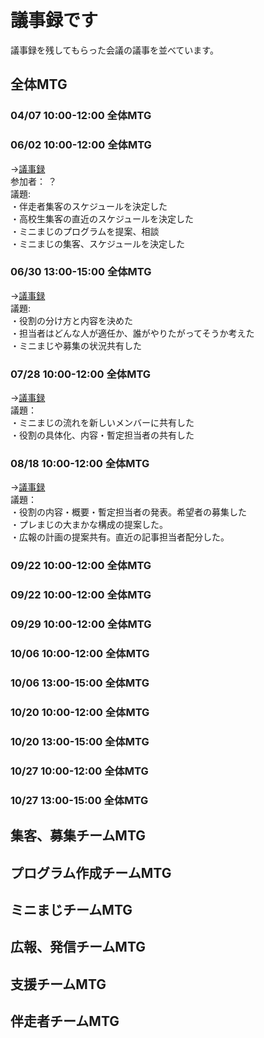 # 議事録です
議事録を残してもらった会議の議事を並べています。

## 全体MTG
### 04/07 10:00-12:00 全体MTG
### 06/02 10:00-12:00 全体MTG
→[議事録](https://github.com/crests/majipro/blob/master/records/%E3%81%BE%E3%81%97%E3%82%99%E3%83%95%E3%82%9A%E3%83%ADMTG%2020190602%E8%AD%B0%E4%BA%8B%E9%8C%B2.pdf)  
参加者： ？  
議題:  
・伴走者集客のスケジュールを決定した  
・高校生集客の直近のスケジュールを決定した  
・ミニまじのプログラムを提案、相談  
・ミニまじの集客、スケジュールを決定した
### 06/30 13:00-15:00 全体MTG
→[議事録](https://github.com/crests/majipro/blob/master/records/%E3%81%BE%E3%81%97%E3%82%99%E3%83%95%E3%82%9A%E3%83%ADMTG%2020190630%E8%AD%B0%E4%BA%8B%E9%8C%B2.pdf)  
議題:  
・役割の分け方と内容を決めた  
・担当者はどんな人が適任か、誰がやりたがってそうか考えた  
・ミニまじや募集の状況共有した  
### 07/28 10:00-12:00 全体MTG
→[議事録](https://github.com/crests/majipro/blob/master/records/%E3%81%BE%E3%81%97%E3%82%99%E3%83%95%E3%82%9A%E3%83%ADMTG%2020190728%E8%AD%B0%E4%BA%8B%E9%8C%B2.pdf)  
議題：  
・ミニまじの流れを新しいメンバーに共有した  
・役割の具体化、内容・暫定担当者の共有した
### 08/18 10:00-12:00 全体MTG
→[議事録](https://github.com/crests/majipro/blob/master/records/%E3%81%BE%E3%81%97%E3%82%99%E3%83%95%E3%82%9A%E3%83%ADMTG%2020190818%E8%AD%B0%E4%BA%8B%E9%8C%B2.pdf)  
議題：  
・役割の内容・概要・暫定担当者の発表。希望者の募集した  
・プレまじの大まかな構成の提案した。  
・広報の計画の提案共有。直近の記事担当者配分した。  
### 09/22 10:00-12:00 全体MTG
### 09/22 10:00-12:00 全体MTG
### 09/29 10:00-12:00 全体MTG
### 10/06 10:00-12:00 全体MTG
### 10/06 13:00-15:00 全体MTG
### 10/20 10:00-12:00 全体MTG
### 10/20 13:00-15:00 全体MTG
### 10/27 10:00-12:00 全体MTG
### 10/27 13:00-15:00 全体MTG

## 集客、募集チームMTG
## プログラム作成チームMTG
## ミニまじチームMTG
## 広報、発信チームMTG
## 支援チームMTG
## 伴走者チームMTG
